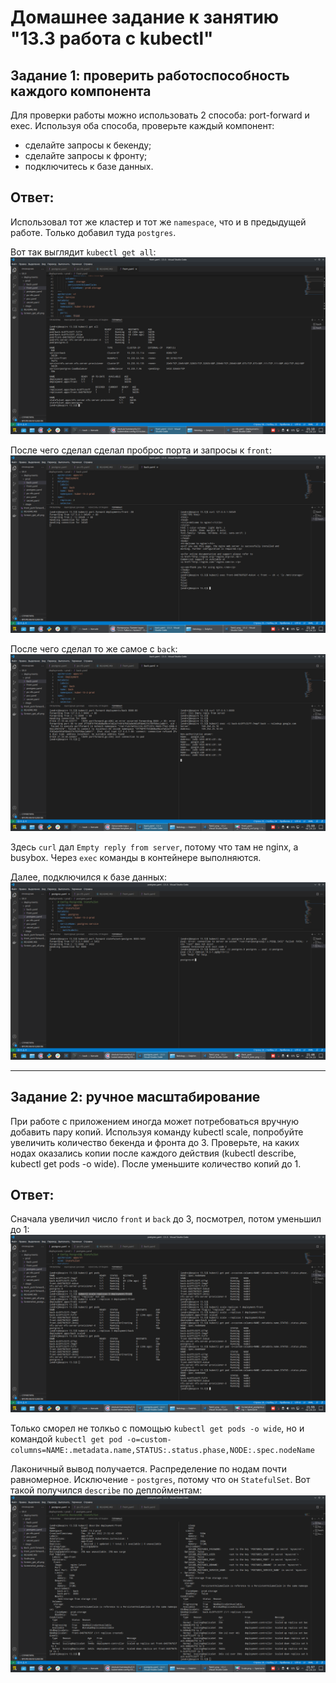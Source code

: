 # Домашнее задание к занятию "13.3 работа с kubectl"
## Задание 1: проверить работоспособность каждого компонента
Для проверки работы можно использовать 2 способа: port-forward и exec. Используя оба способа, проверьте каждый компонент:
* сделайте запросы к бекенду;
* сделайте запросы к фронту;
* подключитесь к базе данных.

## Ответ:
Использовал тот же кластер и тот же `namespace`, что и в предыдущей работе. Только добавил туда `postgres`.

Вот так выглядит `kubectl get all`:
![](Screen_get_all.png)

После чего сделал сделал проброс порта и запросы к `front`:
![](Front_port-forward_curl.png)

После чего сделал то же самое с `back`:
![](Back_port-forward_exec.png)

Здесь `curl` дал `Empty reply from server`, потому что там не nginx, а busybox. Через `exec` команды в контейнере выполняются.


Далее, подключился к базе данных:
![](Screenshot_postgres.png)


---

## Задание 2: ручное масштабирование

При работе с приложением иногда может потребоваться вручную добавить пару копий. Используя команду kubectl scale, попробуйте увеличить количество бекенда и фронта до 3. Проверьте, на каких нодах оказались копии после каждого действия (kubectl describe, kubectl get pods -o wide). После уменьшите количество копий до 1.

## Ответ:

Сначала увеличил число `front` и `back` до 3, посмотрел, потом уменьшил до 1:
![](Scale.png)

Только сморел не толкьо с помощью `kubectl get pods -o wide`, но и командой `kubectl get pod -o=custom-columns=NAME:.metadata.name,STATUS:.status.phase,NODE:.spec.nodeName`

Лаконичный вывод получается. Распределение по нодам почти равномерное. Исключение - `postgres`, потому что он `StatefulSet`.
Вот такой получился `describe` по деплойментам:
![](describe.png)

